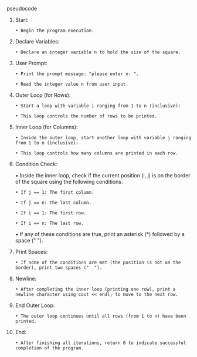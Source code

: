 pseudocode
1. Start:

       • Begin the program execution.

2. Declare Variables:

       • Declare an integer variable n to hold the size of the square.

3. User Prompt:

       • Print the prompt message: "please enter n: ".

       • Read the integer value n from user input.

4. Outer Loop (for Rows):

       • Start a loop with variable i ranging from 1 to n (inclusive):

       • This loop controls the number of rows to be printed.

5. Inner Loop (for Columns):

       • Inside the outer loop, start another loop with variable j ranging from 1 to n (inclusive):

       • This loop controls how many columns are printed in each row.

6. Condition Check:

   • Inside the inner loop, check if the current position (i, j) is on the border of the square using the following conditions:

       • If j == 1: The first column.

       • If j == n: The last column.

       • If i == 1: The first row.

       • If i == n: The last row.

   • If any of these conditions are true, print an asterisk (*) followed by a space (" ").

7. Print Spaces:

       • If none of the conditions are met (the position is not on the border), print two spaces ("  ").

8. Newline:

       • After completing the inner loop (printing one row), print a newline character using cout << endl; to move to the next row.

9. End Outer Loop:

       • The outer loop continues until all rows (from 1 to n) have been printed.

10. End:

        • After finishing all iterations, return 0 to indicate successful completion of the program.
